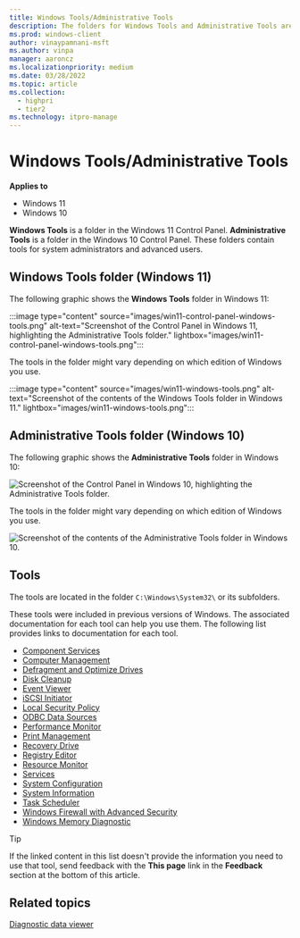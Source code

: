 ```yaml
---
title: Windows Tools/Administrative Tools
description: The folders for Windows Tools and Administrative Tools are folders in the Control Panel that contain tools for system administrators and advanced users.
ms.prod: windows-client
author: vinaypamnani-msft
ms.author: vinpa
manager: aaroncz
ms.localizationpriority: medium
ms.date: 03/28/2022
ms.topic: article
ms.collection:
  - highpri
  - tier2
ms.technology: itpro-manage
---
```


# Windows Tools/Administrative Tools

**Applies to**

- Windows 11
- Windows 10

**Windows Tools** is a folder in the Windows 11 Control Panel. **Administrative Tools** is a folder in the Windows 10 Control Panel. These folders contain tools for system administrators and advanced users.

## Windows Tools folder (Windows 11)

The following graphic shows the **Windows Tools** folder in Windows 11:

:::image type="content" source="images/win11-control-panel-windows-tools.png" alt-text="Screenshot of the Control Panel in Windows 11, highlighting the Administrative Tools folder." lightbox="images/win11-control-panel-windows-tools.png":::

The tools in the folder might vary depending on which edition of Windows you use.

:::image type="content" source="images/win11-windows-tools.png" alt-text="Screenshot of the contents of the Windows Tools folder in Windows 11." lightbox="images/win11-windows-tools.png":::

## Administrative Tools folder (Windows 10)

The following graphic shows the **Administrative Tools** folder in Windows 10:

![Screenshot of the Control Panel in Windows 10, highlighting the Administrative Tools folder.](images/admin-tools.png)

The tools in the folder might vary depending on which edition of Windows you use.

![Screenshot of the contents of the Administrative Tools folder in Windows 10.](images/admin-tools-folder.png)

## Tools

The tools are located in the folder `C:\Windows\System32\` or its subfolders.

These tools were included in previous versions of Windows. The associated documentation for each tool can help you use them. The following list provides links to documentation for each tool.

- [Component Services](/previous-versions/windows/it-pro/windows-server-2008-R2-and-2008/cc731901(v=ws.11))
- [Computer Management](https://support.microsoft.com/topic/how-to-use-computer-management-in-windows-xp-d5872f93-4498-f4dd-3a34-36d6f569924f)
- [Defragment and Optimize Drives](https://support.microsoft.com/windows/ways-to-improve-your-computer-s-performance-c6018c78-0edd-a71a-7040-02267d68ea90)
- [Disk Cleanup](https://support.microsoft.com/windows/disk-cleanup-in-windows-8a96ff42-5751-39ad-23d6-434b4d5b9a68)
- [Event Viewer](/previous-versions/windows/it-pro/windows-2000-server/cc938674(v=technet.10))
- [iSCSI Initiator](/previous-versions/windows/it-pro/windows-server-2008-R2-and-2008/ee338476(v=ws.10))
- [Local Security Policy](/previous-versions/tn-archive/dd277395(v=technet.10))
- [ODBC Data Sources](/sql/odbc/admin/odbc-data-source-administrator)
- [Performance Monitor](/previous-versions/windows/it-pro/windows-server-2008-R2-and-2008/cc749115(v=ws.11))
- [Print Management](/previous-versions/windows/it-pro/windows-server-2008-R2-and-2008/cc731857(v=ws.11))
- [Recovery Drive](https://support.microsoft.com/windows/create-a-recovery-drive-abb4691b-5324-6d4a-8766-73fab304c246)
- [Registry Editor](/windows/win32/sysinfo/registry)
- [Resource Monitor](/previous-versions/windows/it-pro/windows-server-2008-R2-and-2008/dd883276(v=ws.10))
- [Services](/previous-versions/windows/it-pro/windows-server-2008-R2-and-2008/cc772408(v=ws.11))
- [System Configuration](/troubleshoot/windows-client/performance/system-configuration-utility-troubleshoot-configuration-errors)
- [System Information](/previous-versions/windows/it-pro/windows-2000-server/cc957818(v=technet.10))
- [Task Scheduler](/previous-versions/windows/it-pro/windows-server-2008-R2-and-2008/cc766428(v=ws.11))
- [Windows Firewall with Advanced Security](/previous-versions/windows/it-pro/windows-server-2008-R2-and-2008/cc754274(v=ws.11))
- [Windows Memory Diagnostic](/previous-versions/technet-magazine/cc745953(v=msdn.10))

> [!TIP]
> If the linked content in this list doesn't provide the information you need to use that tool, send feedback with the **This page** link in the **Feedback** section at the bottom of this article.

## Related topics

[Diagnostic data viewer](/windows/privacy/diagnostic-data-viewer-overview)

